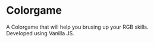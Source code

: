 # Colorgame
A Colorgame that will help you brusing up your RGB skills.<br />
Developed using Vanilla JS.
